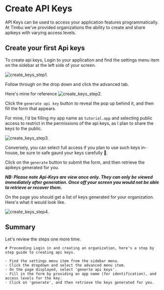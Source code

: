 # Create API Keys

API Keys can be used to access your application features programmatically.
At Timbu we've provided organizations the ability to create and share apikeys with varying access levels.

## Create your first Api keys

To create api keys, Login to your application and find the settings menu item on the sidebar at the left side of your screen.

![create_keys_step1](/img/apis/create_keys_step1.png).

Follow through on the drop down and click the advanced tab.

Here's mine for reference
![create_keys_step2](/img/apis/create_keys_step2.png).

Click the `generate api key` button to reveal the pop up behind it, and then fill the form that appears.

For mine, I'd be filling my app name as `tutorial.app` and selecting public access to restrict in the permissions of the api keys, as I plan to share the keys to the public.

![create_keys_step3](/img/apis/create_keys_step3.png).

Conversely, you can select full access if you plan to use such keys in-house, be sure to safe gaurd your keys carefully 🤗.

Click on the `generate` button to submit the form, and then retrieve the apikeys generated for you.

**_NB: Please note Api-Keys are view once only. They can only be viewed immediately after generation. Once off your screen you would not be able to retrieve or recover them._**

On the page you should get a list of keys generated for your organization. Here's what it would look like.

![create_keys_step4](/img/apis/create_keys_step4.png).

## Summary

Let's review the steps one more time.

```mdx title="Summary"
# Preceeding Login in and creating an organization, here's a step by step guide to creating api keys.

- Find the settings menu item from the sidebar menu.
- Click the dropdown and select the advanced menu item.
- On the page displayed, select 'generte api keys'.
- Fill in the form by providing an app name (for identification), and access levels for the key.
- Click on 'generate', and then retrieve the keys generated for you.
```
